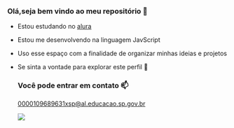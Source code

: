 ### Olá,seja bem vindo ao meu repositório 🌟

- Estou estudando no [alura](https://www.alura.com.br/)
- Estou me desenvolvendo na linguagem JavScript
- Uso esse espaço com a finalidade de organizar minhas ideias e projetos
- Se sinta a vontade para explorar este perfil 💜

  ### Você pode entrar em contato 📫
  0000109689631xsp@al.educacao.sp.gov.br

  ![](https://media1.tenor.com/m/68ggIeBw7jQAAAAd/catjam-cat.gif)
